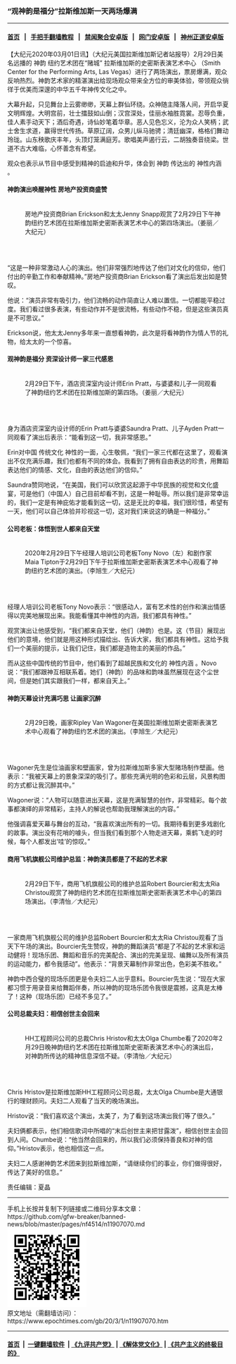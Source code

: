 ### “观神韵是福分”拉斯维加斯一天两场爆满
------------------------

#### [首页](https://github.com/gfw-breaker/banned-news/blob/master/README.md) &nbsp;&nbsp;|&nbsp;&nbsp; [手把手翻墙教程](https://github.com/gfw-breaker/guides/wiki) &nbsp;&nbsp;|&nbsp;&nbsp; [禁闻聚合安卓版](https://github.com/gfw-breaker/bn-android) &nbsp;&nbsp;|&nbsp;&nbsp; [网门安卓版](https://github.com/oGate2/oGate) &nbsp;&nbsp;|&nbsp;&nbsp; [神州正道安卓版](https://github.com/SzzdOgate/update) 



<div><p>
 【大纪元2020年03月01日讯】（大纪元美国拉斯维加斯记者站报导）2月29日美名远播的
 <ok href="https://www.epochtimes.com/gb/tag/%E7%A5%9E%E9%9F%B5.html">
  神韵
 </ok>
 纽约艺术团在“赌城”
 <ok href="https://www.epochtimes.com/gb/tag/%E6%8B%89%E6%96%AF%E7%BB%B4%E5%8A%A0%E6%96%AF%E7%9A%84%E5%8F%B2%E5%AF%86%E6%96%AF%E8%A1%A8%E6%BC%94%E8%89%BA%E6%9C%AF%E4%B8%AD%E5%BF%83.html">
  拉斯维加斯的史密斯表演艺术中心
 </ok>
 （Smith Center for the Performing Arts, Las Vegas）进行了两场演出，票房爆满，观众反响热烈。神韵艺术家的精湛演出给现场观众带来全方位的审美体验，带领观众徜徉于优美而深邃的中华五千年神传文化之中。
</p>
<p>
 大幕升起，只见舞台上云雾缈缈，天幕上群仙环绕。众神随主降落人间，开启华夏文明辉煌。大明宫前，壮士擂鼓如山倒；汉宫深处，佳丽水袖胜霓裳。忍辱负重，佳人素手动天下；酒后奇遇，诗仙妙笔着华章。恶人见色忘义，沦为众人笑柄；武士舍生求道，赢得世代传扬。草原辽阔，众男儿纵马驰骋；清廷幽深，格格们舞动玲珑。山东秧歌庆丰年，头顶灯笼满庭芳。歌唱美声遏行云，二胡独奏音绕梁。世道不古大难临，心怀善念有希望。
</p>
<p>
 观众也表示从节目中感受到精神的启迪和升华，体会到
 <ok href="https://www.epochtimes.com/gb/tag/%E7%A5%9E%E9%9F%B5.html">
  神韵
 </ok>
 传达出的
 <ok href="https://www.epochtimes.com/gb/tag/%E7%A5%9E%E6%80%A7%E5%86%85%E6%B6%B5.html">
  神性内涵
 </ok>
 。
</p>
<h4>
 神韵演出唤醒神性 房地产投资商盛赞
</h4>
<figure class="wp-caption aligncenter" id="attachment_11906365" style="width: 450px">
 <ok href="http://i.epochtimes.com/assets/uploads/2020/03/200229212403100088.jpg">
  <img alt="" class="wp-image-11906365 size-medium" src="http://i.epochtimes.com/assets/uploads/2020/03/200229212403100088-450x300.jpg"/>
 </ok>
 <br/><figcaption class="wp-caption-text">
  房地产投资商Brian Erickson和太太Jenny Snapp观赏了2月29日下午神韵纽约艺术团在拉斯维加斯史密斯表演艺术中心的第四场演出。（姜丽／大纪元）
 </figcaption><br/>
</figure><br/>
<p>
 “这是一种非常激动人心的演出。他们非常强烈地传达了他们对文化的信仰，他们付出的辛勤工作和奉献精神。”房地产投资商Brian Erickson看了演出后发出如是赞叹。
</p>
<p>
 他说：“演员非常有吸引力，他们流畅的动作简直让人难以置信。一切都能平稳过度。我们看过很多表演，有些动作并不是很流畅，有些动作不稳，但是这些演员真是不可思议。”
</p>
<p>
 Erickson说，他太太Jenny多年来一直想看神韵，此次是将看神韵作为情人节的礼物，给太太的一个惊喜。
</p>
<h4>
 观神韵是福分 资深设计师一家三代感恩
</h4>
<figure class="wp-caption aligncenter" id="attachment_11906377" style="width: 450px">
 <ok href="http://i.epochtimes.com/assets/uploads/2020/03/200229203526100088.jpg">
  <img alt="" class="wp-image-11906377 size-medium" src="http://i.epochtimes.com/assets/uploads/2020/03/200229203526100088-450x300.jpg"/>
 </ok>
 <br/><figcaption class="wp-caption-text">
  2月29日下午，酒店资深室内设计师Erin Pratt，与婆婆和儿子一同观看了神韵纽约艺术团在拉斯维加斯的第四场。（姜丽／大纪元）
 </figcaption><br/>
</figure><br/>
<p>
 身为酒店资深室内设计师的Erin Pratt与婆婆Saundra Pratt、儿子Ayden Pratt一同观看了演出后表示：“能看到这一切，我非常感恩。”
</p>
<p>
 Erin对中国
 <ok href="https://www.epochtimes.com/gb/tag/%E4%BC%A0%E7%BB%9F%E6%96%87%E5%8C%96.html">
  传统文化
 </ok>
 神性的一面，心生敬佩，“我们一家三代都在这里了，观看演出不仅充满乐趣，我们也都有不同的体会。我看到了拥有自由表达的珍贵，用舞蹈表达他们的情感、文化，自由的表达他们的信仰。”
</p>
<p>
 Saundra赞同地说，“在美国，我们可以欣赏这起源于中华民族的视觉和文化盛宴，可是他们（中国人）自己目前却看不到，这是一种耻辱。所以我们是非常幸运的，我们一定是有神庇佑才能看到这一切，这是无比的幸福，我们很珍惜，希望有一天，他们可以自己体验并珍视这一切，这对我们来说这的确是一种福分。”
</p>
<h4>
 公司老板：体悟到世人都来自天堂
</h4>
<figure class="wp-caption aligncenter" id="attachment_11906641" style="width: 450px">
 <ok href="http://i.epochtimes.com/assets/uploads/2020/03/200229221501100088.jpg">
  <img alt="" class="wp-image-11906641 size-medium" src="http://i.epochtimes.com/assets/uploads/2020/03/200229221501100088-450x300.jpg"/>
 </ok>
 <br/><figcaption class="wp-caption-text">
  2020年2月29日下午经理人培训公司老板Tony Novo（左）和剧作家Maia Tipton于2月29日下午于拉斯维加斯史密斯表演艺术中心观看了神韵纽约艺术团的演出。（李旭生／大纪元）
 </figcaption><br/>
</figure><br/>
<p>
 经理人培训公司老板Tony Novo表示：“很感动人，富有艺术性的创作和演出情感得以完美地展现出来。我能看懂其中神性的内涵，我们都具有神性。”
</p>
<p>
 观赏演出让他感受到，“我们都来自天堂，他们（神韵）也是。这（节目）展现出他们的意境，他们就是用这种形式描绘出、告诉大家，我们都具有神性。这给予我们一个美丽的提示，让我们记住，我们都是造物主的美丽的作品。”
</p>
<p>
 而从这些中国传统的节目中，他们看到了超越民族和文化的
 <ok href="https://www.epochtimes.com/gb/tag/%E7%A5%9E%E6%80%A7%E5%86%85%E6%B6%B5.html">
  神性内涵
 </ok>
 。Novo说：“我们都跟神互相联系着。她们（神韵）的品味和韵味虽然展现在这个尘世间，但是她们其实跟我们一样，都来自天上。”
</p>
<h4>
 神韵天幕设计充满巧思 让画家沉醉
</h4>
<figure class="wp-caption aligncenter" id="attachment_11906758" style="width: 450px">
 <ok href="http://i.epochtimes.com/assets/uploads/2020/03/2003010154281886.jpg">
  <img alt="" class="wp-image-11906758 size-medium" src="http://i.epochtimes.com/assets/uploads/2020/03/2003010154281886-450x300.jpg"/>
 </ok>
 <br/><figcaption class="wp-caption-text">
  2月29日晚，画家Ripley Van Wagoner在美国拉斯维加斯史密斯表演艺术中心观看了神韵纽约艺术团的演出。（李旭生／大纪元）
 </figcaption><br/>
</figure><br/>
<p>
 Wagoner先生是位油画家和壁画家，曾为拉斯维加斯多家大型赌场制作壁画。他表示：“我被天幕上的景象深深的吸引了。那些充满光明的色彩和云层，风景构图的方式都让我沉醉其中。”
</p>
<p>
 Wagoner说：“人物可以随意进出天幕，这是充满智慧的创作，非常精彩。每个故事都演绎的非常精彩，主持人的解说也帮助我理解演出的内容。”
</p>
<p>
 他强调喜爱天幕与舞台的互动，“我喜欢演出所有的一切。我期待看到更多戏剧化的故事。演出没有花哨的噱头，但当我们看到那个人物走进天幕，乘鹤飞走的时候，每个人都发出‘哇’的惊叹。”
</p>
<h4>
 商用飞机旗舰公司维护总监：神韵演员都是了不起的艺术家
</h4>
<figure class="wp-caption aligncenter" id="attachment_11906648" style="width: 450px">
 <ok href="http://i.epochtimes.com/assets/uploads/2020/03/200229213133100088.jpg">
  <img alt="" class="wp-image-11906648 size-medium" src="http://i.epochtimes.com/assets/uploads/2020/03/200229213133100088-450x300.jpg"/>
 </ok>
 <br/><figcaption class="wp-caption-text">
  2月29日下午，商用飞机旗舰公司的维护总监Robert Bourcier和太太Ria Christou观赏了神韵纽约艺术团在拉斯维加斯史密斯表演艺术中心的第四场演出。（李清怡／大纪元）
 </figcaption><br/>
</figure><br/>
<p>
 一家商用飞机旗舰公司的维护总监Robert Bourcier和太太Ria Christou观看了当天下午场的演出。Bourcier先生赞叹，神韵的舞蹈演员“都是了不起的艺术家和运动健将！现场乐团、舞蹈和音乐的完美配合、演出的完美呈现、编舞以及所有演员的运动能力，都令我感动”。他表示：“背景天幕制作非常出色，色彩美不胜收。”
</p>
<p>
 神韵中西合璧的现场乐团更是令夫妇二人出乎意料。Bourcier先生说：“现在大家都习惯于用录音来给舞蹈伴奏，所以神韵的现场乐团令我很是震撼，这真是太棒了！这种（现场乐团）已经不多见了。”
</p>
<h4>
 公司总裁夫妇：相信创世主会回来
</h4>
<figure class="wp-caption aligncenter" id="attachment_11906938" style="width: 450px">
 <ok href="http://i.epochtimes.com/assets/uploads/2020/03/2003010154151886.jpg">
  <img alt="" class="wp-image-11906938 size-medium" src="http://i.epochtimes.com/assets/uploads/2020/03/2003010154151886-450x300.jpg"/>
 </ok>
 <br/><figcaption class="wp-caption-text">
  HH工程顾问公司的总裁Chris Hristov和太太Olga Chumbe看了2020年2月29日晚神韵纽约艺术团在拉斯维加斯史密斯表演艺术中心的演出后，对神韵所传达的精神信息深信不疑。（李清怡／大纪元）
 </figcaption><br/>
</figure><br/>
<p>
 Chris Hristov是拉斯维加斯HH工程顾问公司总裁，太太Olga Chumbe是大通银行的理财顾问。夫妇二人观看了当天的晚场演出。
</p>
<p>
 Hristov说：“我们喜欢这个演出，太美了，为了看到这场演出我们等了很久。”
</p>
<p>
 夫妇俩都表示，他们相信歌词中所唱的“末后创世主来把甘露泼”，相信创世主会回到人间。Chumbe说：“他当然会回来的，所以我们必须保持善良和对神的信仰。”Hristov表示，他也相信这一点。
</p>
<p>
 夫妇二人感谢神韵艺术团来到拉斯维加斯，“请继续你们的事业，你们做得很好，传达了美好的信息。”
</p>
<p>
 责任编辑：夏晶
</p>
</div>
<hr/>
手机上长按并复制下列链接或二维码分享本文章：<br/>
https://github.com/gfw-breaker/banned-news/blob/master/pages/nf4514/n11907070.md <br/>
<a href='https://github.com/gfw-breaker/banned-news/blob/master/pages/nf4514/n11907070.md'><img src='https://github.com/gfw-breaker/banned-news/blob/master/pages/nf4514/n11907070.md.png'/></a> <br/>
原文地址（需翻墙访问）：https://www.epochtimes.com/gb/20/3/1/n11907070.htm


------------------------
#### [首页](https://github.com/gfw-breaker/banned-news/blob/master/README.md) &nbsp;|&nbsp; [一键翻墙软件](https://github.com/gfw-breaker/nogfw/blob/master/README.md) &nbsp;| [《九评共产党》](https://github.com/gfw-breaker/9ping.md/blob/master/README.md#九评之一评共产党是什么) | [《解体党文化》](https://github.com/gfw-breaker/jtdwh.md/blob/master/README.md) | [《共产主义的终极目的》](https://github.com/gfw-breaker/gczydzjmd.md/blob/master/README.md)


<img src='http://gfw-breaker.win/banned-news/pages/nf4514/n11907070.md' width='0px' height='0px'/>